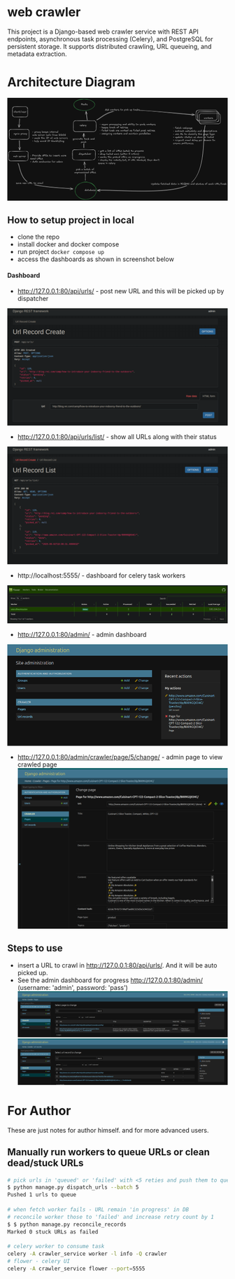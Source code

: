 # web crawler
This project is a Django-based web crawler service with REST API endpoints, asynchronous task processing (Celery), and PostgreSQL for persistent storage. It supports distributed crawling, URL queueing, and metadata extraction.

# Architecture Diagram
![Architecture Diagram](images/crawler_arch_diagram.png)

## How to setup project in local

- clone the repo
- install docker and docker compose
- run project `docker compose up`
- access the dashboards as shown in screenshot below

#### Dashboard
- http://127.0.0.1:80/api/urls/ - post new URL and this will be picked up by dispatcher

![URL POST API](images/url_post_api.png)

- http://127.0.0.1:80/api/urls/list/ - show all URLs along with their status

![URL GET API](images/url_get_api.png)

- http://localhost:5555/ - dashboard for celery task workers

![Celery Dashboard](images/celery_dashboard.png)

- http://127.0.0.1:80/admin/ - admin dashboard

![Admin Dashboard](images/admin_dashboard.png)

- http://127.0.0.1:80/admin/crawler/page/5/change/ - admin page to view crawled page
![alt text](images/crawled_page.png)


## Steps to use
- insert a URL to crawl in http://127.0.0.1:80/api/urls/. And it will be auto picked up.
- See the admin dashboard for progress http://127.0.0.1:80/admin/ (username: 'admin', password: 'pass')
![URLs in progress](images/urls_dashboard.png)
![Pages fetched](images/pages_dashboard.png)


# For Author
These are just notes for author himself. and for more advanced users.

## Manually run workers to queue URLs or clean dead/stuck URLs

```bash
# pick urls in 'queued' or 'failed' with <5 reties and push them to queue
$ python manage.py dispatch_urls --batch 5
Pushed 1 urls to queue

# when fetch worker fails - URL remain 'in progress' in DB
# reconcile worker those to 'failed' and increase retry count by 1
$ $ python manage.py reconcile_records
Marked 0 stuck URLs as failed

# celery worker to consume task
celery -A crawler_service worker -l info -Q crawler
# flower - celery UI
celery -A crawler_service flower --port=5555

```
